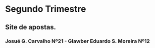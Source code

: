 # Segundo Trimestre
## Site de apostas.
### Josué G. Carvalho Nº21 - Glawber Eduardo S. Moreira Nº12
